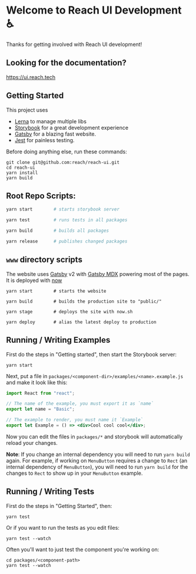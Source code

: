 # Welcome to Reach UI Development ♿️

Thanks for getting involved with Reach UI development!

## Looking for the documentation?

https://ui.reach.tech

## Getting Started

This project uses

- [Lerna](https://lernajs.io/) to manage multiple libs
- [Storybook](https://storybook.js.org/) for a great development experience
- [Gatsby](https://gatsbyjs.org/) for a blazing fast website.
- [Jest](https://jestjs.io/) for painless testing.

Before doing anything else, run these commands:

```
git clone git@github.com:reach/reach-ui.git
cd reach-ui
yarn install
yarn build
```

## Root Repo Scripts:

```sh
yarn start        # starts storybook server

yarn test         # runs tests in all packages

yarn build        # builds all packages

yarn release      # publishes changed packages
```

## `www` directory scripts

The website uses [Gatsby](https://gatsbyjs.org) v2 with [Gatsby MDX](https://github.com/ChristopherBiscardi/gatsby-mdx) powering most of the pages. It is deployed with [now](https://now.sh)

```
yarn start        # starts the website

yarn build        # builds the production site to "public/"

yarn stage        # deploys the site with now.sh

yarn deploy       # alias the latest deploy to production
```

## Running / Writing Examples

First do the steps in "Getting started", then start the Storybook server:

```
yarn start
```

Next, put a file in `packages/<component-dir>/examples/<name>.example.js` and make it look like this:

```jsx
import React from "react";

// The name of the example, you must export it as `name`
export let name = "Basic";

// The example to render, you must name it `Example`
export let Example = () => <div>Cool cool cool</div>;
```

Now you can edit the files in `packages/*` and storybook will automatically reload your changes.

**Note**: If you change an internal dependency you will need to run `yarn build` again. For example, if working on `MenuButton` requires a change to `Rect` (an internal dependency of `MenuButton`), you will need to run `yarn build` for the changes to `Rect` to show up in your `MenuButton` example.

## Running / Writing Tests

First do the steps in "Getting Started", then:

```
yarn test
```

Or if you want to run the tests as you edit files:

```
yarn test --watch
```

Often you'll want to just test the component you're working on:

```
cd packages/<component-path>
yarn test --watch
```
